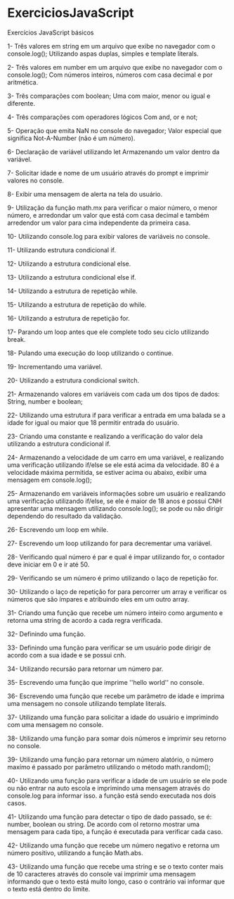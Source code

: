 # ExerciciosJavaScript
Exercícios JavaScript básicos 

1- Três valores em string em um arquivo que exibe no navegador com o console.log(); 
Utilizando aspas duplas, simples e template literals.

2- Três valores em number em um arquivo que exibe no navegador com o console.log();
Com números inteiros, números com casa decimal e por aritmética.

3- Três comparações com boolean;
Uma com maior, menor ou igual e diferente.

4- Três comparações com operadores lógicos 
Com and, or e not; 

5- Operação que emita NaN no console do navegador;
Valor especial que significa Not-A-Number (não é um número).

6- Declaração de variável utilizando let
Armazenando um valor dentro da variável. 

7- Solicitar idade e nome de um usuário através do prompt e imprimir valores no console.

8- Exibir uma mensagem de alerta na tela do usuário. 

9- Utilização da função math.mx para verificar o maior número, o menor número, e arredondar um valor que está com casa decimal e também arredendor um valor para cima independente da primeira casa.

10- Utilizando console.log para exibir valores de variáveis no console.

11- Utilizando estrutura condicional if. 

12- Utilizando a estrutura condicional else. 

13- Utilizando a estrutura condicional else if. 

14- Utilizando a estrutura de repetição while. 

15- Utilizando a estrutura de repetição do while. 

16- Utilizando a estrutura de repetição for. 

17- Parando um loop antes que ele complete todo seu ciclo utilizando break. 

18- Pulando uma execução do loop utilizando o continue. 

19- Incrementando uma variável. 

20- Utilizando a estrutura condicional switch. 

21- Armazenando valores em variáveis com cada um dos tipos de dados: 
String, number e boolean; 

22- Utilizando uma estrutura if para verificar a entrada em uma balada se a idade for igual ou maior que 18 permitir entrada do usuário. 

23- Criando uma constante e realizando a verificação do valor dela utilizando a estrutura condicional if. 

24- Armazenando a velocidade de um carro em uma variável, e realizando uma verificação utilizando if/else se ele está acima da velocidade. 80 é a velocidade máxima permitida, se estiver acima ou abaixo, exibir uma mensagem em console.log();

25- Armazenando em variáveis informações sobre um usuário e realizando uma verificação utilizando if/else, se ele é maior de 18 anos e possui CNH apresentar uma mensagem utilizando console.log(); se pode ou não dirigir dependendo do resultado da validação. 

26- Escrevendo um loop em while.

27- Escrevendo um loop utilizando for para decrementar uma variável. 

28- Verificando qual número é par e qual é ímpar utilizando for, o contador deve iniciar em 0 e ir até 50. 

29- Verificando se um número é primo utilizando o laço de repetição for. 

30- Utilizando o laço de repetição for para percorrer um array e verificar os números que são ímpares e atribuindo eles em um outro array. 

31- Criando uma função que recebe um número inteiro como argumento e retorna uma string de acordo a cada regra verificada. 

32- Definindo uma função. 

33- Definindo uma função para verificar se um usuário pode dirigir de acordo com a sua idade e se possui cnh. 

34- Utilizando recursão para retornar um número par. 

35- Escrevendo uma função que imprime ''hello world'' no console. 

36- Escrevendo uma função que recebe um parâmetro de idade e imprima uma mensagem no console utilizando template literals. 

37- Utilizando uma função para solicitar a idade do usuário e imprimindo com uma mensagem no console. 

38- Utilizando uma função para somar dois números e imprimir seu retorno no console. 

39- Utilizando uma função para retornar um número alatório, o número maxímo é passado por parâmetro utilizando o método math.random();

40- Utilizando uma função para verificar a idade de um usuário se ele pode ou não entrar na auto escola e imprimindo uma mensagem através do console.log para informar isso. a função está sendo executada nos dois casos. 

41- Utilizando uma função para detectar o tipo de dado passado, se é: number, boolean ou string. De acordo com ol retorno mostrar uma mensagem para cada tipo, a função é executada para verificar cada caso. 

42- Utilizando uma função que recebe um número negativo e retorna um número positivo, utilizando a função Math.abs.

43- Utilizando uma função que recebe uma string e se o texto conter mais de 10 caracteres através do console vai imprimir uma mensagem informando que o texto está muito longo, caso o contrário vai informar que o texto está dentro do limite.  











